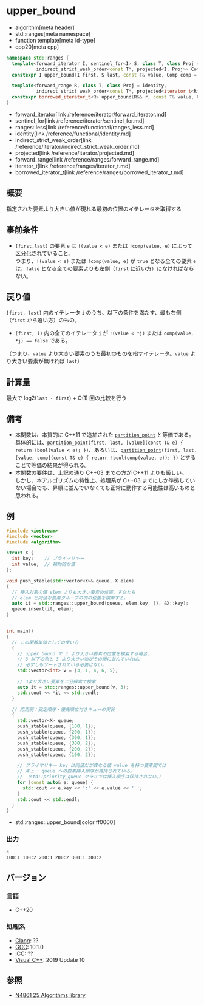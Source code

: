 # upper_bound
* algorithm[meta header]
* std::ranges[meta namespace]
* function template[meta id-type]
* cpp20[meta cpp]

```cpp
namespace std::ranges {
  template<forward_iterator I, sentinel_for<I> S, class T, class Proj = identity,
           indirect_strict_weak_order<const T*, projected<I, Proj>> Comp = ranges::less>
  constexpr I upper_bound(I first, S last, const T& value, Comp comp = {}, Proj proj = {});

  template<forward_range R, class T, class Proj = identity,
           indirect_strict_weak_order<const T*, projected<iterator_t<R>, Proj>> Comp = ranges::less>
  constexpr borrowed_iterator_t<R> upper_bound(R&& r, const T& value, Comp comp = {}, Proj proj = {});
}
```
* forward_iterator[link /reference/iterator/forward_iterator.md]
* sentinel_for[link /reference/iterator/sentinel_for.md]
* ranges::less[link /reference/functional/ranges_less.md]
* identity[link /reference/functional/identity.md]
* indirect_strict_weak_order[link /reference/iterator/indirect_strict_weak_order.md]
* projected[link /reference/iterator/projected.md]
* forward_range[link /reference/ranges/forward_range.md]
* iterator_t[link /reference/ranges/iterator_t.md]
* borrowed_iterator_t[link /reference/ranges/borrowed_iterator_t.md]

## 概要
指定された要素より大きい値が現れる最初の位置のイテレータを取得する


## 事前条件
- `[first,last)` の要素 `e` は `!(value < e)` または `!comp(value, e)` によって[区分化](/reference/algorithm.md#sequence-is-partitioned)されていること。  
  つまり、`!(value < e)` または `!comp(value, e)` が `true` となる全ての要素 `e` は、`false` となる全ての要素よりも左側（`first` に近い方）になければならない。


## 戻り値
`[first, last]` 内のイテレータ `i` のうち、以下の条件を満たす、最も右側（`first` から遠い方）のもの。

- `[first, i)` 内の全てのイテレータ `j` が `!(value < *j)` または `comp(value, *j) == false` である。

（つまり、`value` より大きい要素のうち最初のものを指すイテレータ。`value` より大きい要素が無ければ `last`）


## 計算量
最大で log2(`last - first`) + O(1) 回の比較を行う


## 備考
- 本関数は、本質的に C++11 で追加された [`partition_point`](partition_point.md) と等価である。  
	具体的には、[`partition_point`](partition_point.md)`(first, last, [value](const T& e) { return !bool(value < e); })`、あるいは、[`partition_point`](partition_point.md)`(first, last, [value, comp](const T& e) { return !bool(comp(value, e)); })` とすることで等価の結果が得られる。
- 本関数の要件は、上記の通り C++03 までの方が C++11 よりも厳しい。  
	しかし、本アルゴリズムの特性上、処理系が C++03 までにしか準拠していない場合でも、昇順に並んでいなくても正常に動作する可能性は高いものと思われる。


## 例
```cpp example
#include <iostream>
#include <vector>
#include <algorithm>

struct X {
  int key;    // プライマリキー
  int value;  // 補助的な値
};

void push_stable(std::vector<X>& queue, X elem)
{
  // 挿入対象の値 elem よりも大きい要素の位置、すなわち
  // elem と同値な要素グループの次の位置を検索する。
  auto it = std::ranges::upper_bound(queue, elem.key, {}, &X::key);
  queue.insert(it, elem);
}


int main()
{
  // この関数単体としての使い方
  {
    // upper_bound で 3 より大きい要素の位置を検索する場合、
    // 3 以下の物と 3 より大きい物がその順に並んでいれば、
    // 必ずしもソートされている必要はない。
    std::vector<int> v = {3, 1, 4, 6, 5};

    // 3より大きい要素を二分探索で検索
    auto it = std::ranges::upper_bound(v, 3);
    std::cout << *it << std::endl;
  }

  // 応用例：安定順序・優先順位付きキューの実装
  {
    std::vector<X> queue;
    push_stable(queue, {100, 1});
    push_stable(queue, {200, 1});
    push_stable(queue, {300, 1});
    push_stable(queue, {300, 2});
    push_stable(queue, {200, 2});
    push_stable(queue, {100, 2});

    // プライマリキー key は同値だが異なる値 value を持つ要素間では
    // キュー queue への要素挿入順序が維持されている。
    // （std::priority_queue クラスでは挿入順序は保持されない。）
    for (const auto& e: queue) {
      std::cout << e.key << ':' << e.value << ' ';
    }
    std::cout << std::endl;
  }
}
```
* std::ranges::upper_bound[color ff0000]


### 出力
```
4
100:1 100:2 200:1 200:2 300:1 300:2
```

## バージョン
### 言語
- C++20

### 処理系
- [Clang](/implementation.md#clang): ??
- [GCC](/implementation.md#gcc): 10.1.0
- [ICC](/implementation.md#icc): ??
- [Visual C++](/implementation.md#visual_cpp): 2019 Update 10

## 参照
- [N4861 25 Algorithms library](https://timsong-cpp.github.io/cppwp/n4861/algorithms)
